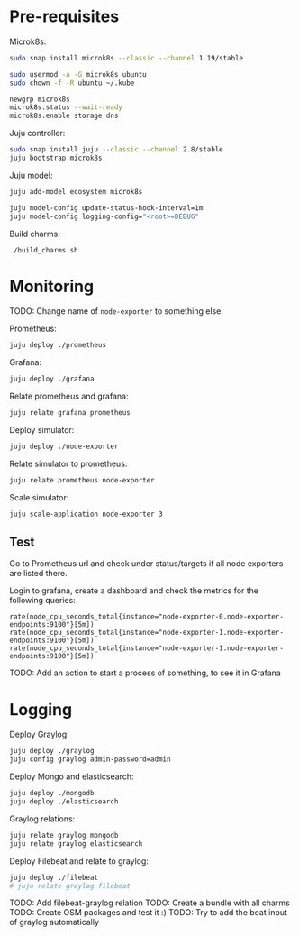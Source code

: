 # Pre-requisites

Microk8s:

```bash
sudo snap install microk8s --classic --channel 1.19/stable

sudo usermod -a -G microk8s ubuntu
sudo chown -f -R ubuntu ~/.kube

newgrp microk8s
microk8s.status --wait-ready
microk8s.enable storage dns
```

Juju controller:

```bash
sudo snap install juju --classic --channel 2.8/stable
juju bootstrap microk8s
```

Juju model:

```bash
juju add-model ecosystem microk8s

juju model-config update-status-hook-interval=1m
juju model-config logging-config="<root>=DEBUG"
```

Build charms:

```bash
./build_charms.sh
```

# Monitoring

TODO: Change name of `node-exporter` to something else.

Prometheus:

```bash
juju deploy ./prometheus
```

Grafana:

```bash
juju deploy ./grafana
```

Relate prometheus and grafana:

```bash
juju relate grafana prometheus
```

Deploy simulator:

```bash
juju deploy ./node-exporter
```

Relate simulator to prometheus:

```bash
juju relate prometheus node-exporter
```

Scale simulator:

```bash
juju scale-application node-exporter 3
```

## Test

Go to Prometheus url and check under status/targets if all node exporters are listed there.

Login to grafana, create a dashboard and check the metrics for the following queries:

```
rate(node_cpu_seconds_total{instance="node-exporter-0.node-exporter-endpoints:9100"}[5m])
rate(node_cpu_seconds_total{instance="node-exporter-1.node-exporter-endpoints:9100"}[5m])
rate(node_cpu_seconds_total{instance="node-exporter-1.node-exporter-endpoints:9100"}[5m])
```

TODO: Add an action to start a process of something, to see it in Grafana

# Logging

Deploy Graylog:

```bash
juju deploy ./graylog
juju config graylog admin-password=admin
```

Deploy Mongo and elasticsearch:

```bash
juju deploy ./mongodb
juju deploy ./elasticsearch
```

Graylog relations:

```bash
juju relate graylog mongodb
juju relate graylog elasticsearch
```

Deploy Filebeat and relate to graylog:

```bash
juju deploy ./filebeat
# juju relate graylog filebeat
```

TODO: Add filebeat-graylog relation
TODO: Create a bundle with all charms
TODO: Create OSM packages and test it :)
TODO: Try to add the beat input of graylog automatically